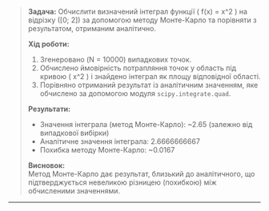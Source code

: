 > **Задача:** Обчислити визначений інтеграл функції \( f(x) = x^2 \) на відрізку \([0; 2]\) за допомогою методу Монте-Карло та порівняти з результатом, отриманим аналітично.
>
> **Хід роботи:**
> 1. Згенеровано \(N = 10000\) випадкових точок.  
> 2. Обчислено ймовірність потрапляння точок у область під кривою \( x^2 \) і знайдено інтеграл як площу відповідної області.  
> 3. Порівняно отриманий результат із аналітичним значенням, яке обчислено за допомогою модуля `scipy.integrate.quad`.
>
> **Результати:**  
> - Значення інтеграла (метод Монте-Карло): ~2.65 (залежно від випадкової вибірки)  
> - Аналітичне значення інтеграла: 2.6666666667  
> - Похибка методу Монте-Карло: ~0.0167  
>
> **Висновок:**  
> Метод Монте-Карло дає результат, близький до аналітичного, що підтверджується невеликою різницею (похибкою) між обчисленими значеннями.

---
